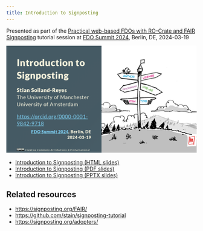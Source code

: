 ```yaml
--- 
title: Introduction to Signposting
---
```


Presented as part of the [Practical web-based FDOs with RO-Crate and FAIR Signposting](https://docs.google.com/document/d/1H9jkOdUrM4sezHVDcnPmYE2aAGAcGYSrv1v53wa5xuo/edit) tutorial session at [FDO Summit 2024](https://fairdo.org/fdof-summit-2024/), Berlin, DE, 2024-03-19

[![Introduction to Signposting](signposting-intro-slide1.png)](signposting-intro.html)

* [Introduction to Signposting (HTML slides)](signposting-intro.html)
* [Introduction to Signposting (PDF slides)](signposting-intro.pdf)
* [Introduction to Signposting (PPTX slides)](signposting-intro.pdf)

## Related resources

* <https://signposting.org/FAIR/>
* <https://github.com/stain/signposting-tutorial>
* <https://signposting.org/adopters/>
